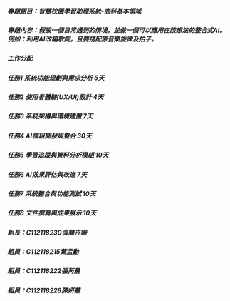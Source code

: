 ##### 專題題目：智慧校園學習助理系統-商科基本領域
##### 專題內容：假設一個日常遇到的情境，並做一個可以應用在該想法的整合式AI。例如：利用AI改編歌詞，且要搭配原音樂旋律及拍子。

##### 工作分配
##### 任務1 系統功能規劃與需求分析 5天
##### 任務2 使用者體驗(UX/UI)設計 4天
##### 任務3 系統架構與環境建置 7天
##### 任務4 AI模組開發與整合 30天
##### 任務5 學習追蹤與資料分析模組 10天
##### 任務6 AI效果評估與改進 7天
##### 任務7 系統整合與功能測試 10天
##### 任務8 文件撰寫與成果展示 10天

##### 組長：C112118230張簡卉姍
##### 組員：C112118215葉孟勳
##### 組員：C112118222張芮晨
##### 組員：C112118228陳姸蓁


